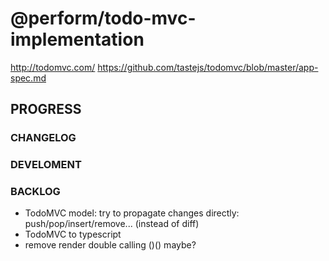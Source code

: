# @perform/todo-mvc-implementation

http://todomvc.com/
https://github.com/tastejs/todomvc/blob/master/app-spec.md

## PROGRESS

### CHANGELOG

### DEVELOMENT

### BACKLOG

- TodoMVC model: try to propagate changes directly: push/pop/insert/remove... (instead of diff)
- TodoMVC to typescript
- remove render double calling ()() maybe?
